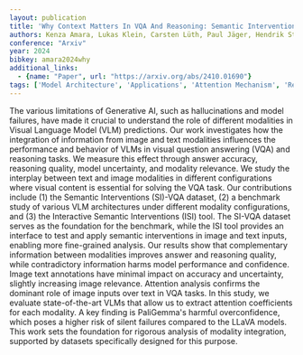```yaml
---
layout: publication
title: 'Why Context Matters In VQA And Reasoning: Semantic Interventions For VLM Input Modalities'
authors: Kenza Amara, Lukas Klein, Carsten Lüth, Paul Jäger, Hendrik Strobelt, Mennatallah El-assady
conference: "Arxiv"
year: 2024
bibkey: amara2024why
additional_links:
  - {name: "Paper", url: "https://arxiv.org/abs/2410.01690"}
tags: ['Model Architecture', 'Applications', 'Attention Mechanism', 'Reinforcement Learning']
---
```

The various limitations of Generative AI, such as hallucinations and model
failures, have made it crucial to understand the role of different modalities
in Visual Language Model (VLM) predictions. Our work investigates how the
integration of information from image and text modalities influences the
performance and behavior of VLMs in visual question answering (VQA) and
reasoning tasks. We measure this effect through answer accuracy, reasoning
quality, model uncertainty, and modality relevance. We study the interplay
between text and image modalities in different configurations where visual
content is essential for solving the VQA task. Our contributions include (1)
the Semantic Interventions (SI)-VQA dataset, (2) a benchmark study of various
VLM architectures under different modality configurations, and (3) the
Interactive Semantic Interventions (ISI) tool. The SI-VQA dataset serves as the
foundation for the benchmark, while the ISI tool provides an interface to test
and apply semantic interventions in image and text inputs, enabling more
fine-grained analysis. Our results show that complementary information between
modalities improves answer and reasoning quality, while contradictory
information harms model performance and confidence. Image text annotations have
minimal impact on accuracy and uncertainty, slightly increasing image
relevance. Attention analysis confirms the dominant role of image inputs over
text in VQA tasks. In this study, we evaluate state-of-the-art VLMs that allow
us to extract attention coefficients for each modality. A key finding is
PaliGemma's harmful overconfidence, which poses a higher risk of silent
failures compared to the LLaVA models. This work sets the foundation for
rigorous analysis of modality integration, supported by datasets specifically
designed for this purpose.

